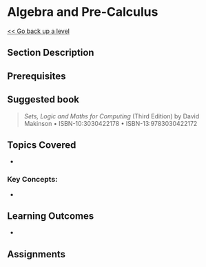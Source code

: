 # Algebra and Pre-Calculus

[<< Go back up a level](/Year_One/Year_One.md)

## Section Description



## Prerequisites



## Suggested book

> *Sets, Logic and Maths for Computing* (Third Edition) by David Makinson • ISBN-10:3030422178 • ISBN-13:9783030422172

## Topics Covered 
*   

### Key Concepts:
*   

## Learning Outcomes 
* 

## Assignments


